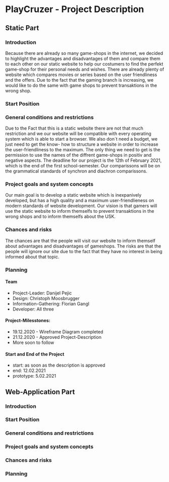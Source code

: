 # PlayCruzer - Project Description
## Static Part
### Introduction
Because there are already so many game-shops in the internet, we decided to highlight the advantages and disadvantages of them and compare them to each other on our static website to help our costumers to find the perfekt game-shop for their personal needs and wishes.
There are already plenty of website which compares movies or series based on the user friendliness and the offers. Due to the fact that the gaming branch is increasing, we would like to do the same with game shops to prevent transaktions in the wrong shop.
### Start Position 

### General conditions and restrictions
Due to the Fact that this is a static website there are not that much restriction and we our website will be compatible with every operating system which is able to start a browser.
We also don´t need a budget, we just need to get the know- how to structure a website in order to increase the user-friendliness to the maximum. The only thing we need to get is the permission to use the names of the diffrent game-shops in positiv and negative aspects.
The deadline for our project is the 12th of February 2021, which is the end of the first school-semester.
Our comparissons will be on the grammatical standards of synchron and diachron comparissons.

### Project goals and system concepts
Our main goal is to develop a static website which is inexpanively developed, but has a high quality and a maximum user-friendlieness on modern standards of website development. 
Our vision is that gamers will use the static website to inform themselfs to prevent transaktions in the wrong shops and to inform themselfs about the USK. 

### Chances and risks
The chances are that the people will visit our website to inform themself about advantages and disadvantages of gameshops. The risks are that the people will ignore our site due to the fact that they have no interest in being informed about that topic.

### Planning
#### Team
* Project-Leader: Danijel Pejic
* Design: Christoph Moosbrugger
* Information-Gathering: Florian Gangl
* Developer: All three 

#### Project-Milesstones:
*  19.12.2020 - Wireframe Diagram completed
*  21.12.2020 - Approved Project-Description
*  More soon to follow
#### Start and End of the Project
* start: as soon as the description is approved
* end: 12.02.2021
* prototype: 5.02.2021

## Web-Application Part
### Introduction


### Start Position 


### General conditions and restrictions


### Project goals and system concepts


### Chances and risks


### Planning

